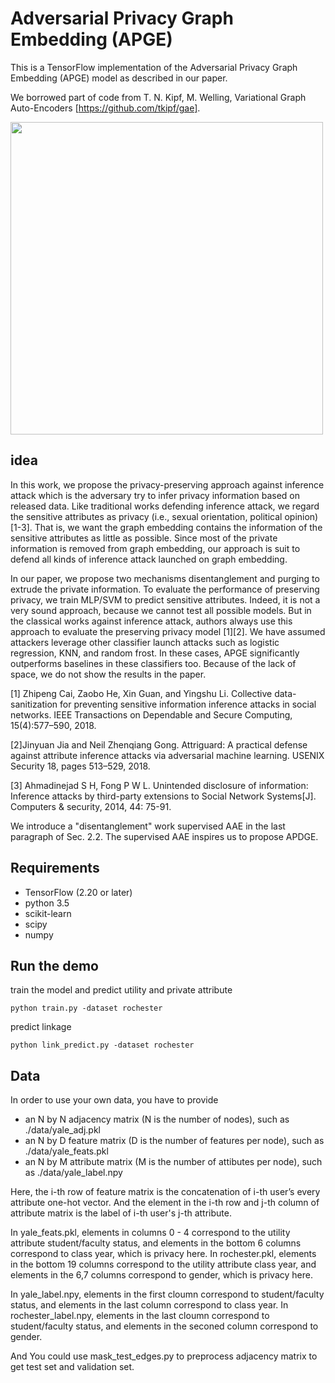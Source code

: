 Adversarial Privacy Graph Embedding (APGE)
============

This is a TensorFlow implementation of the Adversarial Privacy Graph Embedding (APGE) model as described in our paper.

We borrowed part of code from T. N. Kipf, M. Welling, Variational Graph Auto-Encoders [https://github.com/tkipf/gae].

 <p align =“center”>
    <image  src=figure.png width=500 />
 </p>

## idea

In this work, we propose the privacy-preserving approach against inference attack which is the adversary try to infer privacy information based on released data. Like traditional works defending inference attack, we regard the sensitive attributes as privacy (i.e., sexual orientation, political opinion)[1-3]. That is, we want the graph embedding contains the information of the sensitive attributes as little as possible. Since most of the private information is removed from graph embedding, our approach is suit to defend all kinds of inference attack launched on graph embedding.


In our paper, we propose two mechanisms disentanglement and purging to extrude the private information. To evaluate the performance of preserving privacy, we train MLP/SVM to predict sensitive attributes. Indeed, it is not a very sound approach, because we cannot test all possible models. But in the classical works against inference attack, authors always use this approach to evaluate the preserving privacy model [1][2].  We have assumed attackers leverage other classifier launch attacks such as logistic regression, KNN, and random frost. In these cases, APGE significantly outperforms baselines in these classifiers too. Because of the lack of space, we do not show the results in the paper.

[1] Zhipeng Cai, Zaobo He, Xin Guan, and Yingshu Li. Collective data-sanitization for preventing sensitive information inference attacks in social networks. IEEE Transactions on Dependable and Secure Computing, 15(4):577–590, 2018.

[2]Jinyuan Jia and Neil Zhenqiang Gong. Attriguard: A practical defense against attribute inference attacks via adversarial machine learning. USENIX Security 18, pages 513–529, 2018.

[3] Ahmadinejad S H, Fong P W L. Unintended disclosure of information: Inference attacks by third-party extensions to Social Network Systems[J]. Computers \& security, 2014, 44: 75-91.


We introduce a "disentanglement" work supervised AAE in the last paragraph of Sec. 2.2. The supervised AAE inspires us to propose APDGE. 






## Requirements
* TensorFlow (2.20 or later)
* python 3.5
* scikit-learn
* scipy
* numpy


## Run the demo


train the model and predict utility and private attribute
```
python train.py -dataset rochester
```

predict linkage
```
python link_predict.py -dataset rochester
```



## Data

In order to use your own data, you have to provide 
* an N by N adjacency matrix (N is the number of nodes), such as ./data/yale_adj.pkl
* an N by D feature matrix (D is the number of features per node), such as ./data/yale_feats.pkl
* an N by M attribute matrix (M is the number of attibutes per node), such as ./data/yale_label.npy

Here, the i-th row of feature matrix is the concatenation of i-th user’s every attribute one-hot vector. And the element in the i-th row and j-th column of attribute matrix is the label of i-th user's j-th attribute.

In yale_feats.pkl, elements in columns 0 - 4 correspond to the utility attribute student/faculty status, and elements in the bottom 6 columns correspond to class year, which is privacy here. 
In rochester.pkl, elements in the bottom 19 columns correspond to the utility attribute class year, and elements in the 6,7 columns correspond to gender, which is privacy here.

In yale_label.npy, elements in the first cloumn  correspond to student/faculty status, and elements in the last column correspond to class year.
In rochester_label.npy, elements in the last cloumn  correspond to student/faculty status, and elements in the seconed column correspond to gender.

And You could use mask_test_edges.py to preprocess adjacency matrix to get test set and validation set.



